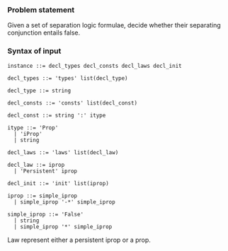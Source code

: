 ### Problem statement

Given a set of separation logic formulae, decide whether their separating conjunction entails false.

### Syntax of input

```
instance ::= decl_types decl_consts decl_laws decl_init

decl_types ::= 'types' list(decl_type)

decl_type ::= string

decl_consts ::= 'consts' list(decl_const)

decl_const ::= string ':' itype

itype ::= 'Prop'
  | 'iProp'
  | string

decl_laws ::= 'laws' list(decl_law)

decl_law ::= iprop
  | 'Persistent' iprop

decl_init ::= 'init' list(iprop)

iprop ::= simple_iprop
  | simple_iprop '-*' simple_iprop

simple_iprop ::= 'False'
  | string
  | simple_iprop '*' simple_iprop
```

Law represent either a persistent iprop or a prop.
